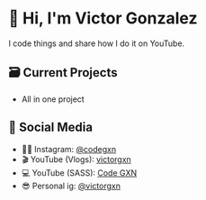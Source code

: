 # 👋 Hi, I'm Victor Gonzalez  
I code things and share how I do it on YouTube.

## 🗃️ Current Projects
- All in one project

## 📢 Social Media  
- 🧑🏻 Instagram: [@codegxn](https://www.instagram.com/code.gxn)  
- 🎬 YouTube (Vlogs): [victorgxn](https://www.youtube.com/@victorgxn)  
- 💻 YouTube (SASS): [Code GXN](https://www.youtube.com/@codegxn)
- 😎 Personal ig: [@victorgxn](https://www.instagram.com/victorgxn)


